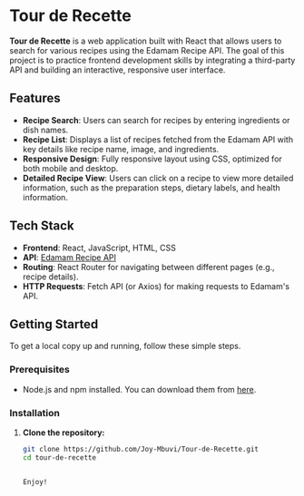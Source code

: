 # Tour de Recette

**Tour de Recette** is a web application built with React that allows users to search for various recipes using the Edamam Recipe API. The goal of this project is to practice frontend development skills by integrating a third-party API and building an interactive, responsive user interface.

## Features

- **Recipe Search**: Users can search for recipes by entering ingredients or dish names.
- **Recipe List**: Displays a list of recipes fetched from the Edamam API with key details like recipe name, image, and ingredients.
- **Responsive Design**: Fully responsive layout using CSS, optimized for both mobile and desktop.
- **Detailed Recipe View**: Users can click on a recipe to view more detailed information, such as the preparation steps, dietary labels, and health information.

## Tech Stack

- **Frontend**: React, JavaScript, HTML, CSS
- **API**: [Edamam Recipe API](https://developer.edamam.com/)
- **Routing**: React Router for navigating between different pages (e.g., recipe details).
- **HTTP Requests**: Fetch API (or Axios) for making requests to Edamam's API.

## Getting Started

To get a local copy up and running, follow these simple steps.

### Prerequisites

- Node.js and npm installed. You can download them from [here](https://nodejs.org/).

### Installation

1. **Clone the repository:**

   ```bash
   git clone https://github.com/Joy-Mbuvi/Tour-de-Recette.git
   cd tour-de-recette


   Enjoy!
   
